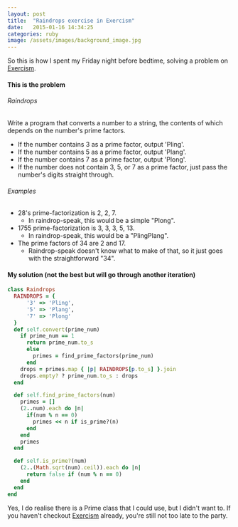```yaml
---
layout: post
title:  "Raindrops exercise in Exercism"
date:   2015-01-16 14:34:25
categories: ruby
image: /assets/images/background_image.jpg
---
```


So this is how I spent my Friday night before bedtime, solving a problem on [Exercism](http://www.http://exercism.io/daphsta).

#### This is the problem
###### Raindrops

Write a program that converts a number to a string, the contents of which depends on the number's prime factors.

- If the number contains 3 as a prime factor, output 'Pling'.
- If the number contains 5 as a prime factor, output 'Plang'.
- If the number contains 7 as a prime factor, output 'Plong'.
- If the number does not contain 3, 5, or 7 as a prime factor,
  just pass the number's digits straight through.

###### Examples

- 28's prime-factorization is 2, 2, 7.
  - In raindrop-speak, this would be a simple "Plong".
- 1755 prime-factorization is 3, 3, 3, 5, 13.
  - In raindrop-speak, this would be a "PlingPlang".
- The prime factors of 34 are 2 and 17.
  - Raindrop-speak doesn't know what to make of that,
    so it just goes with the straightforward "34".

#### My solution (not the best but will go through another iteration)

  ```ruby  
  class Raindrops
    RAINDROPS = {
        '3' => 'Pling',
        '5' => 'Plang',
        '7' => 'Plong'
    }
    def self.convert(prime_num)
      if prime_num == 1
        return prime_num.to_s
        else
          primes = find_prime_factors(prime_num)
        end
      drops = primes.map { |p| RAINDROPS[p.to_s] }.join
      drops.empty? ? prime_num.to_s : drops
    end
  
    def self.find_prime_factors(num)
      primes = []
      (2..num).each do |n|
        if(num % n == 0)
          primes << n if is_prime?(n)
        end
      end
      primes
    end
  
    def self.is_prime?(num)
      (2..(Math.sqrt(num).ceil)).each do |n|
        return false if (num % n == 0)
      end
    end
  end
```
Yes, I do realise there is a Prime class that I could use, but I didn't want to.
If you haven't checkout [Exercism](http://www.exercism.io) already, you're still not too late to the party.
